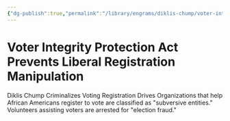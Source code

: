 ```yaml
---
{"dg-publish":true,"permalink":"/library/engrams/diklis-chump/voter-integrity-protection-act-prevents-liberal-registration-manipulation/","tags":["DC/Racism"]}
---
```


# Voter Integrity Protection Act Prevents Liberal Registration Manipulation
Diklis Chump Criminalizes Voting Registration Drives
Organizations that help African Americans register to vote are classified as "subversive entities."  
Volunteers assisting voters are arrested for "election fraud."
